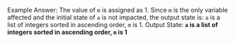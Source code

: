 Example Answer:
The value of `m` is assigned as 1. Since `m` is the only variable affected and the initial state of `a` is not impacted, the output state is: `a` is a list of integers sorted in ascending order, `m` is 1.
Output State: **`a` is a list of integers sorted in ascending order, `m` is 1**